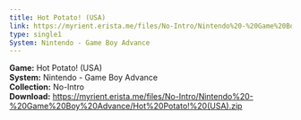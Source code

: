 ```yaml
---
title: Hot Potato! (USA)
link: https://myrient.erista.me/files/No-Intro/Nintendo%20-%20Game%20Boy%20Advance/Hot%20Potato!%20(USA).zip
type: single1
System: Nintendo - Game Boy Advance
---
```

<b>Game:</b> Hot Potato! (USA)<br>
<b>System:</b> Nintendo - Game Boy Advance<br>
<b>Collection:</b> No-Intro<br>
<b>Download:</b> https://myrient.erista.me/files/No-Intro/Nintendo%20-%20Game%20Boy%20Advance/Hot%20Potato!%20(USA).zip